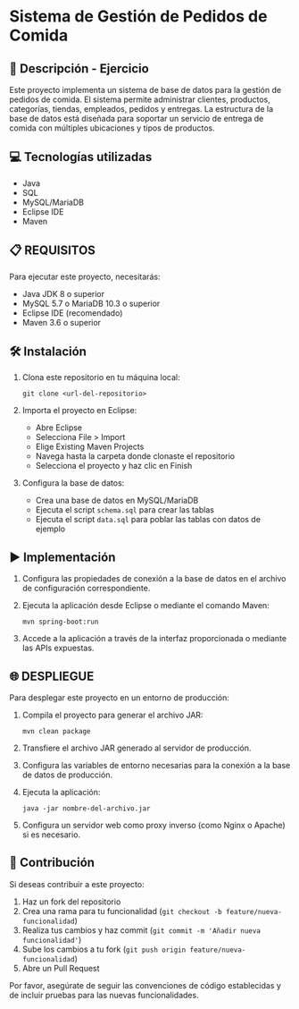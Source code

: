 # Sistema de Gestión de Pedidos de Comida

## 📄 Descripción - Ejercicio

Este proyecto implementa un sistema de base de datos para la gestión de pedidos de comida. El sistema permite administrar clientes, productos, categorías, tiendas, empleados, pedidos y entregas. La estructura de la base de datos está diseñada para soportar un servicio de entrega de comida con múltiples ubicaciones y tipos de productos.

## 💻 Tecnologías utilizadas

- Java
- SQL
- MySQL/MariaDB
- Eclipse IDE
- Maven

## 📋 REQUISITOS

Para ejecutar este proyecto, necesitarás:

- Java JDK 8 o superior
- MySQL 5.7 o MariaDB 10.3 o superior
- Eclipse IDE (recomendado)
- Maven 3.6 o superior

## 🛠️ Instalación

1. Clona este repositorio en tu máquina local:
   ```
   git clone <url-del-repositorio>
   ```

2. Importa el proyecto en Eclipse:
   - Abre Eclipse
   - Selecciona File > Import
   - Elige Existing Maven Projects
   - Navega hasta la carpeta donde clonaste el repositorio
   - Selecciona el proyecto y haz clic en Finish

3. Configura la base de datos:
   - Crea una base de datos en MySQL/MariaDB
   - Ejecuta el script `schema.sql` para crear las tablas
   - Ejecuta el script `data.sql` para poblar las tablas con datos de ejemplo

## ▶️ Implementación

1. Configura las propiedades de conexión a la base de datos en el archivo de configuración correspondiente.

2. Ejecuta la aplicación desde Eclipse o mediante el comando Maven:
   ```
   mvn spring-boot:run
   ```

3. Accede a la aplicación a través de la interfaz proporcionada o mediante las APIs expuestas.

## 🌐 DESPLIEGUE

Para desplegar este proyecto en un entorno de producción:

1. Compila el proyecto para generar el archivo JAR:
   ```
   mvn clean package
   ```

2. Transfiere el archivo JAR generado al servidor de producción.

3. Configura las variables de entorno necesarias para la conexión a la base de datos de producción.

4. Ejecuta la aplicación:
   ```
   java -jar nombre-del-archivo.jar
   ```

5. Configura un servidor web como proxy inverso (como Nginx o Apache) si es necesario.

## 🤝 Contribución

Si deseas contribuir a este proyecto:

1. Haz un fork del repositorio
2. Crea una rama para tu funcionalidad (`git checkout -b feature/nueva-funcionalidad`)
3. Realiza tus cambios y haz commit (`git commit -m 'Añadir nueva funcionalidad'`)
4. Sube los cambios a tu fork (`git push origin feature/nueva-funcionalidad`)
5. Abre un Pull Request

Por favor, asegúrate de seguir las convenciones de código establecidas y de incluir pruebas para las nuevas funcionalidades.
